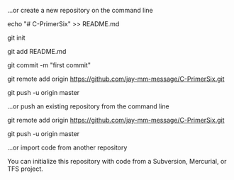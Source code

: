 …or create a new repository on the command line

echo "# C-PrimerSix" >> README.md

git init

git add README.md

git commit -m "first commit"

git remote add origin https://github.com/jay-mm-message/C-PrimerSix.git

git push -u origin master
                

…or push an existing repository from the command line

git remote add origin https://github.com/jay-mm-message/C-PrimerSix.git

git push -u origin master


…or import code from another repository

You can initialize this repository with code from a Subversion, Mercurial, or TFS project.
